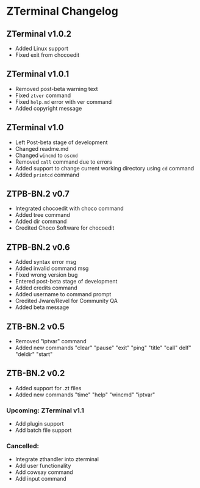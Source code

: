 # ZTerminal Changelog

## ZTerminal v1.0.2
- Added Linux support
- Fixed exit from chocoedit

## ZTerminal v1.0.1
- Removed post-beta warning text
- Fixed `ztver` command
- Fixed `help.md` error with ver command
- Added copyright message

## ZTerminal v1.0
- Left Post-beta stage of development
- Changed readme.md
- Changed `wincmd` to `oscmd`
- Removed `call` command due to errors
- Added support to change current working directory using `cd` command
- Added `printcd` command

## ZTPB-BN.2 v0.7
- Integrated chocoedit with choco command
- Added tree command
- Added dir command
- Credited Choco Software for chocoedit

## ZTPB-BN.2 v0.6
- Added syntax error msg
- Added invalid command msg
- Fixed wrong version bug
- Entered post-beta stage of development
- Added credits command
- Added username to command prompt
- Credited Jware/Revel for Community QA
- Added beta message

## ZTB-BN.2 v0.5
- Removed "iptvar" command
- Added new commands "clear" "pause" "exit" "ping" "title" "call" delf" "deldir" "start"

## ZTB-BN.2 v0.2
- Added support for .zt files
- Added new commands "time" "help" "wincmd" "iptvar"



### Upcoming: ZTerminal v1.1
- Add plugin support
- Add batch file support


### Cancelled:
- Integrate zthandler into zterminal
- Add user functionality
- Add cowsay command
- Add input command
